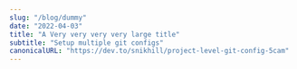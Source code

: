 ```yaml
---
slug: "/blog/dummy"
date: "2022-04-03"
title: "A Very very very very large title"
subtitle: "Setup multiple git configs"
canonicalURL: "https://dev.to/snikhill/project-level-git-config-5cam"
---
```

